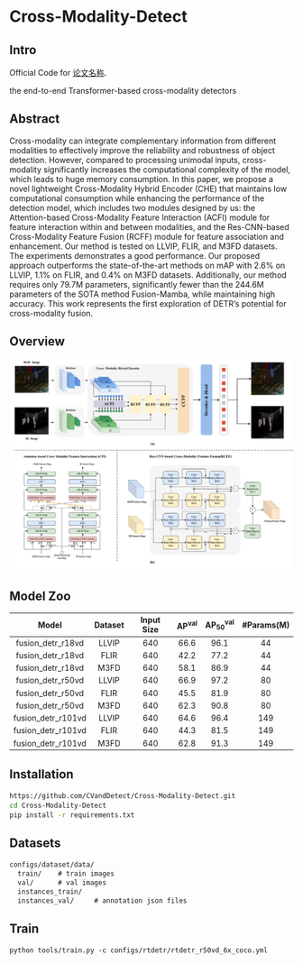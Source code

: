 # Cross-Modality-Detect

## Intro
Official Code for [论文名称](论文网址).

the end-to-end Transformer-based cross-modality detectors

## Abstract
Cross-modality can integrate complementary information from different modalities to effectively improve the reliability and robustness of object detection. However, compared to processing unimodal inputs, cross-modality significantly increases the computational complexity of the model, which leads to huge memory consumption. In this paper, we propose a novel lightweight Cross-Modality Hybrid Encoder (CHE) that maintains low computational consumption while enhancing the performance of the detection model, which includes two modules designed by us: the Attention-based Cross-Modality Feature Interaction (ACFI) module for feature interaction within and between modalities, and the Res-CNN-based Cross-Modality Feature Fusion (RCFF) module for feature association and enhancement. Our method is tested on LLVIP, FLIR, and M3FD datasets. The experiments demonstrates a good performance. 
 Our proposed approach outperforms the state-of-the-art methods on mAP with 2.6\% on LLVIP, 1.1\% on FLIR, and 0.4\% on M3FD datasets. Additionally, our method requires only 79.7M parameters, significantly fewer than the 244.6M parameters of the SOTA method Fusion-Mamba, while maintaining high accuracy. This work represents the first exploration of DETR’s potential for cross-modality fusion.
## Overview
![Overview](overview.png)
## Model Zoo

| Model | Dataset | Input Size | AP<sup>val</sup> | AP<sub>50</sub><sup>val</sup> | #Params(M) |
| :---: | :---: | :---: | :---: | :---: | :---: |
fusion_detr_r18vd | LLVIP | 640 | 66.6 | 96.1 | 44 |
fusion_detr_r18vd | FLIR | 640 | 42.2 | 77.2 | 44 |
fusion_detr_r18vd | M3FD | 640 | 58.1 | 86.9 | 44 |
fusion_detr_r50vd | LLVIP | 640 | 66.9 | 97.2| 80 |
fusion_detr_r50vd | FLIR | 640 | 45.5 | 81.9 | 80 |
fusion_detr_r50vd | M3FD | 640 | 62.3 | 90.8 | 80 |
fusion_detr_r101vd | LLVIP | 640 | 64.6 | 96.4 | 149 |
fusion_detr_r101vd | FLIR | 640 | 44.3 | 81.5 | 149 |
fusion_detr_r101vd | M3FD | 640 | 62.8 | 91.3 | 149 |


## Installation
```bash
https://github.com/CVandDetect/Cross-Modality-Detect.git
cd Cross-Modality-Detect
pip install -r requirements.txt
```
## Datasets
```
configs/dataset/data/
  train/    # train images
  val/      # val images
  instances_train/  
  instances_val/     # annotation json files
```
## Train

```shell
python tools/train.py -c configs/rtdetr/rtdetr_r50vd_6x_coco.yml
```

